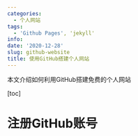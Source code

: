 ```yaml
---
categories:
  - 个人网站
tags:
  - 'Github Pages', 'jekyll'
info: 
date: '2020-12-28' 
slug: github-website
title: 使用GitHub搭建个人网站
---
```


本文介绍如何利用GitHub搭建免费的个人网站

[toc]

<!--more-->

# 注册GitHub账号 #





